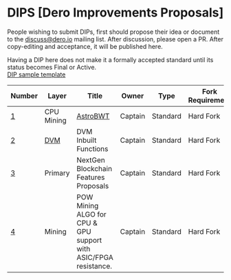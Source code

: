 # DIPS [Dero Improvements Proposals]

People wishing to submit DIPs, first should propose their idea or document to the discuss@dero.io mailing list. After discussion, please open a PR. After copy-editing and acceptance, it will be published here.

Having a DIP here does not make it a formally accepted standard until its status becomes Final or Active.  
[DIP sample template](https://github.com/deroproject/DIPS/blob/master/DIP-template.md)

|Number| 	Layer| 	Title |	Owner |	Type |Fork Requirement|Impact	|Status |
|------|-------|--------|-------|------|---------------|--------|-------|
| [1](https://github.com/deroproject/astrobwt)| CPU Mining| [AstroBWT](https://github.com/deroproject/astrobwt) | Captain|  Standard| Hard Fork|Protocol|[Implemented](https://github.com/deroproject/derosuite)|
| [2](https://github.com/deroproject/DIPS/blob/master/DVM_Inbuilt_Functions.md)| [DVM](https://github.com/deroproject/wiki/wiki/Dero-Virtual-Machine)| DVM Inbuilt Functions | Captain|  Standard| Hard Fork|DVM Protocol|[In discussions](https://github.com/deroproject/DIPS/issues/1)|  
| [3](https://github.com/deroproject/DIPS/issues/2)| Primary| NextGen Blockchain Features Proposals | Captain|  Standard| Hard Fork|Features & Proposals|[In discussions](https://github.com/deroproject/DIPS/issues/2)|
| [4](https://github.com/deroproject/DIPS/issues/3)| Mining|  POW Mining ALGO for CPU & GPU support with ASIC/FPGA resistance. | Captain|  Standard| Hard Fork|Mining Protocol|[In discussions](https://github.com/deroproject/DIPS/issues/3)|


